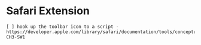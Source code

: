 # Safari Extension

    [ ] hook up the toolbar icon to a script - https://developer.apple.com/library/safari/documentation/tools/conceptual/safariextensionguide/AddingButtonstotheMainSafariToolbar/AddingButtonstotheMainSafariToolbar.html#//apple_ref/doc/uid/TP40009977-CH3-SW1